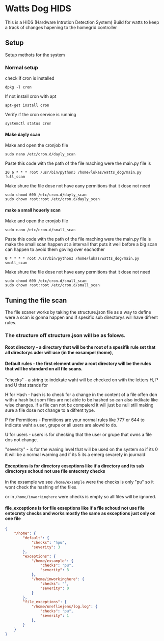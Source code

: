 # Watts Dog HIDS
This is a HIDS (Hardware Intrution Detection System) Build for watts to keep a track of changes hapening to the homegrid controller 

## Setup 
Setup methots for the system
### Normal setup 
check if cron is installed
```shell
dpkg -l cron 
```
If not install cron with apt
```shell
apt-get install cron
```
Verify if the cron service is running
```shell
systemctl status cron
```
#### Make dayly scan

Make and open the cronjob file
```shell
sudo nano /etc/cron.d/dayly_scan
```
Paste this code with the path of the file maching were the main.py file is
```shell
20 6 * * * root /usr/bin/python3 /home/lukas/watts_dog/main.py full_scan
```
Make shure the file dose not have eany permitions that it dose not need
```shell
sudo chmod 600 /etc/cron.d/dayly_scan
sudo chown root:root /etc/cron.d/dayly_scan
```

#### make a small houerly scan

Make and open the cronjob file
```shell
sudo nano /etc/cron.d/small_scan
```
Paste this code with the path of the file maching were the main.py file is<br>
make the small scan happen at a intervall that puts it well before a big scan can happen to avoid them goving over eachother
```shell
0 * * * * root /usr/bin/python3 /home/lukas/watts_dog/main.py small_scan
```
Make shure the file dose not have eany permitions that it dose not need
```shell
sudo chmod 600 /etc/cron.d/small_scan
sudo chown root:root /etc/cron.d/small_scan
```

## Tuning the file scan

The file scaner works by taking the structure.json file as a way to define were a scan is gonna happen and if spesific sub directorys will have difrent rules. <br>

### The structure off structure.json will be as folows.

#### Root directory - a directory that will be the root of a spesifik rule set that all directorys uder will use (in the exsampel /home),

#### Default rules - the first element under a root directory will be the rules that will be standard on all file scans.<br>

"checks" - a string to indekate waht will be checked on with the letters H, P and U that stands for<br>

H for Hash - hash is to check for a change in the content of a file offen don with a hash but som files are not able to be hashed so can also indikate like wise changes. If a file can not be compaierd it will just be null still making sure a file dose not change to a difrent type.<br>

P for Permitions - Permitions are your normal rules like 777 or 644 to indicate waht a user, grupe or all users are alowd to do.<br>

U for users - users is for checking that the user or grupe that owns a file dos not change.<br>

"severity" - is for the waning level that will be used on the system so if its 0 it will be a normal warning and if its 5 its a emerg sevarety in journald

#### Exceptions is for directory exseptions like if a directory and its sub directorys schoud not use file entecrety checks

in the exsample we see `/home/exsample` were the checks is only "pu" so it wont check the hashing of the files. <br>

or in `/home/imworkinghere` were checks is empty so all files will be ignored.

#### file_exceptions is for file exseptions like if a file schoud not use file entecrety checks and works mostly the same as exceptions just only on one file

```json
{
    "/home": {
        "default": {
            "checks": "hpu",
            "severity": 3
        },
        "exceptions": {
            "/home/exsample": {
                "checks": "pu",
                "severity": 3
            },
            "/home/imworkinghere": {
                "checks": "",
                "severity": 0
            }
        },
        "file_exceptions": {
            "/home/onefliejens/log.log": {
                "checks": "pu",
                "severity": 1
            },
        }
    }
}
```